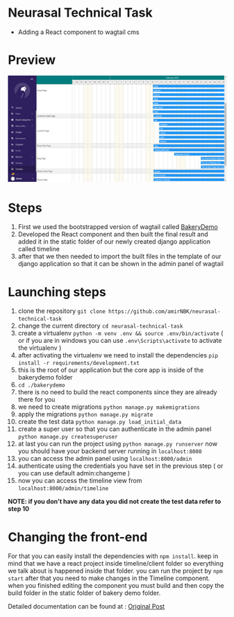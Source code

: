 # Neurasal Technical Task
- Adding a React component to wagtail cms 


# Preview 
![Preview](docs/images/preview.png)

# Steps
1. First we used the bootstrapped version of wagtail called [BakeryDemo](https://github.com/wagtail/bakerydemo)
2. Developed the React component and then built the final result and added it in the static folder of our newly created django application called timeline
3. after that we then needed to import the built files in the template of our django application so that it can be shown in the admin panel of wagtail 

#  Launching steps
1. clone the repository `git clone https://github.com/amirNBK/neurasal-technical-task`
2. change the current directory `cd neurasal-technical-task`
3. create a virtualenv `python -m venv .env && source .env/bin/activate` ( or if you are in windows you can use `.env\Scripts\activate` to activate the virtualenv )
4. after activating the virtualenv we need to install the dependencies `pip install -r requirements/development.txt`
5. this is the root of our application but the core app is inside of the bakerydemo folder
6. `cd ./bakerydemo`
7. there is no need to build the react components since they are already there for you
8. we need to create migrations `python manage.py makemigrations` 
9. apply the migrations `python manage.py migrate`
10. create the test data `python manage.py load_initial_data`
11. create a super user so that you can authenticate in the admin panel `python manage.py createsuperuser`
12. at last you can run the project using `python manage.py runserver` now you should have your backend server running in `localhost:8000`
13. you can access the admin panel using `localhost:8000/admin`
14. authenticate using the credentials you have set in the previous step ( or you can use default admin:changeme )
15. now you can access the timeline view from `localhost:8000/admin/timeline`
 
 **NOTE: if you don't have any data you did not create the test data refer to step 10**

 # Changing the front-end
 For that you can easily install the dependencies with `npm install`. keep in mind that we have a react project inside timeline/client folder so everything we talk about is happened inside that folder.
 you can run the project by `npm start` after that you need to make changes in the Timeline component. when you finished editing the component you must build and then copy the build folder in the static folder of bakery demo folder.

 Detailed documentation can be found at : [Original Post](https://dev.to/lb/adding-a-react-component-in-wagtail-admin-3e)


